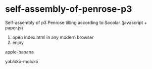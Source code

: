 # self-assembly-of-penrose-p3
Self-assembly of p3 Penrose tilling according to Socolar (javascript + paper.js)

1. open index.html in any modern browser 
2. enjoy 

apple-banana

yabloko-moloko 
